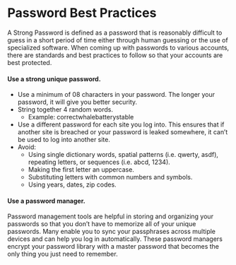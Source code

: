 # Password Best Practices

A Strong Password is defined as a password that is reasonably difficult to guess in a short period of time either through human guessing or the use of specialized software. When coming up with passwords to various accounts, there are standards and best practices to follow so that your accounts are best protected.

#### Use a strong unique password. <a href="#use-a-strong-unique-password" id="use-a-strong-unique-password"></a>

* Use a minimum of 08 characters in your password. The longer your password, it will give you better security.
* String together 4 random words.
  * Example: correctwhalebatterystable
* Use a different password for each site you log into. This ensures that if another site is breached or your password is leaked somewhere, it can’t be used to log into another site.
* Avoid:
  * Using single dictionary words, spatial patterns (i.e. qwerty, asdf), repeating letters, or sequences (i.e. abcd, 1234).
  * Making the first letter an uppercase.
  * Substituting letters with common numbers and symbols.
  * Using years, dates, zip codes.

#### **Use a password manager.** <a href="#use-a-password-manager" id="use-a-password-manager"></a>

Password management tools are helpful in storing and organizing your passwords so that you don’t have to memorize all of your unique passwords. Many enable you to sync your passphrases across multiple devices and can help you log in automatically. These password managers encrypt your password library with a master password that becomes the only thing you just need to remember.
